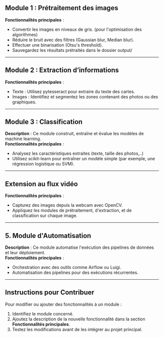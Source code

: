 ## Module 1 : Prétraitement des images 
**Fonctionnalités principales** :
- Convertir les images en niveaux de gris. (pour l'optimisation des algorithmes)
- Réduire le bruit avec des filtres (Gaussian blur, Median blur).
- Effectuer une binarisation (Otsu's threshold).
- Sauvegardez les résultats prétraités dans le dossier output/

---

## Module 2 : Extraction d’informations
**Fonctionnalités principales** :
- Texte : Utilisez pytesseract pour extraire du texte des cartes.
- Images : Identifiez et segmentez les zones contenant des photos ou des graphiques.

---

## Module 3 : Classification
**Description** : Ce module construit, entraîne et évalue les modèles de machine learning.  
**Fonctionnalités principales** :
- Analysez les caractéristiques extraites (texte, taille des photos,..)
- Utilisez scikit-learn pour entraîner un modèle simple (par exemple, une régression logistique ou SVM).

---

## Extension au flux vidéo 
**Fonctionnalités principales** :
- Capturez des images depuis la webcam avec OpenCV.
- Appliquez les modules de prétraitement, d'extraction, et de classification sur chaque image.

---

## 5. Module d'Automatisation
**Description** : Ce module automatise l'exécution des pipelines de données et leur déploiement.  
**Fonctionnalités principales** :
- Orchestration avec des outils comme Airflow ou Luigi.
- Automatisation des pipelines pour des exécutions récurrentes.

---

## Instructions pour Contribuer
Pour modifier ou ajouter des fonctionnalités à un module :
1. Identifiez le module concerné.
2. Ajoutez la description de la nouvelle fonctionnalité dans la section **Fonctionnalités principales**.
3. Testez les modifications avant de les intégrer au projet principal.